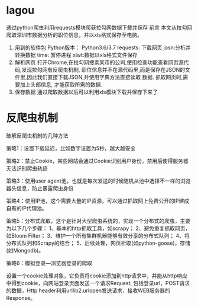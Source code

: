 # lagou
通过python爬虫利用requests模块爬获拉勾网数据下载并保存
 前言
本文从拉勾网爬取深圳市数据分析的职位信息，并以xls格式保存至电脑。

1. 用到的软件包
Python版本： Python3.6/3.7
requests: 下载网页
josn:分析并转换数据
time: 暂停进程
xlwt:数据以xls格式文件保存
2. 解析网页
打开Chrome,在拉勾网搜索某市的公司,使用检查功能查看网页源代码,发现拉勾网有反爬虫机制, 职位信息并不在源代码里,而是保存在JSON的文件里,因此我们直接下载JSON,并使用字典方法直接读取
数据.
抓取网页时,需要加上头部信息, 才能获取所需的数据.
3. 保存数据
通过爬取数据以后可以利用xls模块下载并保存下来了


#  反爬虫机制
破解反爬虫机制的几种方法

策略1：设置下载延迟，比如数字设置为5秒，越大越安全

策略2：禁止Cookie，某些网站会通过Cookie识别用户身份，禁用后使得服务器无法识别爬虫轨迹

策略3：使用user agent池。也就是每次发送的时候随机从池中选择不一样的浏览器头信息，防止暴露爬虫身份

策略4：使用IP池，这个需要大量的IP资源，可以通过抓取网上免费公开的IP建成自有的IP代理池。

策略5：分布式爬取，这个是针对大型爬虫系统的，实现一个分布式的爬虫，主要为以下几个步骤： 
1、基本的http抓取工具，如scrapy； 
2、避免重复抓取网页，如Bloom Filter； 
3、维护一个所有集群机器能够有效分享的分布式队列； 
4、将分布式队列和Scrapy的结合； 
5、后续处理，网页析取(如python-goose)，存储(如Mongodb)。

策略6：模拟登录—浏览器登录的爬取

设置一个cookie处理对象，它负责将cookie添加到http请求中，并能从http响应中得到cookie，向网站登录页面发送一个请求Request, 包括登录url，POST请求的数据，Http header利用urllib2.urlopen发送请求，接收WEB服务器的Response。
